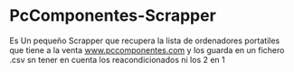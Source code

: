 # PcComponentes-Scrapper

Es Un pequeño Scrapper que recupera la lista de ordenadores portatiles que tiene a la venta www.pccomponentes.com y los guarda en un fichero .csv sn tener en cuenta los reacondicionados ni los 2 en 1
